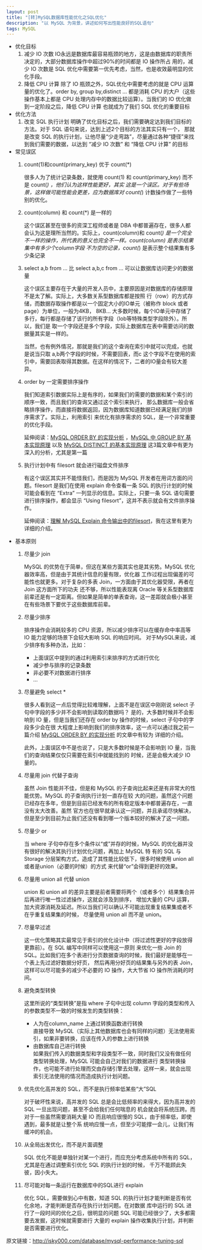 ```yaml
---
layout: post
title: "[转]MySQL数据库性能优化之SQL优化"
description: "以 MySQL 为背景，讲述如何写出性能良好的SQL语句"
tags: MySQL
---
```


*	优化目标
	1.	减少 IO 次数
		IO永远是数据库最容易瓶颈的地方，这是由数据库的职责所决定的，大部分数据库操作中超过90%的时间都是 IO 操作所占
		用的，减少 IO 次数是 SQL 优化中需要第一优先考虑，当然，也是收效最明显的优化手段。
	2.	降低 CPU 计算
		除了 IO 瓶颈之外，SQL优化中需要考虑的就是 CPU 运算量的优化了。order by, group by,distinct … 都是消耗 CPU
		的大户（这些操作基本上都是 CPU 处理内存中的数据比较运算）。当我们的 IO 优化做到一定阶段之后，降低 CPU 计算
		也就成为了我们 SQL 优化的重要目标
*	优化方法
	1.	改变 SQL 执行计划
		明确了优化目标之后，我们需要确定达到我们目标的方法。对于 SQL 语句来说，达到上述2个目标的方法其实只有一个，
		那就是改变 SQL 的执行计划，让他尽量“少走弯路”，尽量通过各种“捷径”来找到我们需要的数据，以达到 “减少 IO 次数” 
		和 “降低 CPU 计算” 的目标
*	常见误区
	1.	count(1)和count(primary_key) 优于 count(*)
	
		很多人为了统计记录条数，就使用 count(1) 和 count(primary_key) 而不是 count(*) ，他们认为这样性能更好，其实
		这是一个误区。对于有些场景，这样做可能性能会更差，应为数据库对 count(*) 计数操作做了一些特别的优化。
	2.	count(column) 和 count(*) 是一样的
	
		这个误区甚至在很多的资深工程师或者是 DBA 中都普遍存在，很多人都会认为这是理所当然的。实际上，count(column)和
		count(*) 是一个完全不一样的操作，所代表的意义也完全不一样。count(column) 是表示结果集中有多少个column字段
		不为空的记录，count(*) 是表示整个结果集有多少条记录
	3.	select a,b from … 比 select a,b,c from … 可以让数据库访问更少的数据量
	
		这个误区主要存在于大量的开发人员中，主要原因是对数据库的存储原理不是太了解。实际上，大多数关系型数据库都是按照
		行（row）的方式存储，而数据存取操作都是以一个固定大小的IO单元（被称作 block 或者 page）为单位，一般为4KB，
		8KB… 大多数时候，每个IO单元中存储了多行，每行都是存储了该行的所有字段（lob等特殊类型字段除外）。所以，我们是
		取一个字段还是多个字段，实际上数据库在表中需要访问的数据量其实是一样的。
		
		当然，也有例外情况，那就是我们的这个查询在索引中就可以完成，也就是说当只取 a,b两个字段的时候，不需要回表，而c
		这个字段不在使用的索引中，需要回表取得其数据。在这样的情况下，二者的IO量会有较大差异。
	4.	order by 一定需要排序操作
	
		我们知道索引数据实际上是有序的，如果我们的需要的数据和某个索引的顺序一致，而且我们的查询又通过这个索引来执行，
		那么数据库一般会省略排序操作，而直接将数据返回，因为数据库知道数据已经满足我们的排序需求了。实际上，利用索引
		来优化有排序需求的 SQL，是一个非常重要的优化手段。
		
		延伸阅读：[MySQL ORDER BY 的实现分析][1] ，[MySQL 中 GROUP BY 基本实现原理][2] 以及 [MySQL DISTINCT 的基本实现原理][3]
		这3篇文章中有更为深入的分析，尤其是第一篇
	5.	执行计划中有 filesort 就会进行磁盘文件排序
	
		有这个误区其实并不能怪我们，而是因为 MySQL 开发者在用词方面的问题。filesort 是我们在使用 explain 命令查看一条
		SQL 的执行计划的时候可能会看到在 “Extra” 一列显示的信息。实际上，只要一条 SQL 语句需要进行排序操作，都会显示
		“Using filesort”，这并不表示就会有文件排序操作。
		
		延伸阅读：[理解 MySQL Explain 命令输出中的filesort][4]，我在这里有更为详细的介绍。
*	基本原则
	1.	尽量少 join
	
		MySQL 的优势在于简单，但这在某些方面其实也是其劣势。MySQL 优化器效率高，但是由于其统计信息的量有限，优化器
		工作过程出现偏差的可能性也就更多。对于复杂的多表 Join，一方面由于其优化器受限，再者在 Join 这方面所下的功夫
		还不够，所以性能表现离 Oracle 等关系型数据库前辈还是有一定距离。但如果是简单的单表查询，这一差距就会极小甚至
		在有些场景下要优于这些数据库前辈。
	2.	尽量少排序
	
		排序操作会消耗较多的 CPU 资源，所以减少排序可以在缓存命中率高等 IO 能力足够的场景下会较大影响 SQL 的响应时间。
		对于MySQL来说，减少排序有多种办法，比如：
		
		*	上面误区中提到的通过利用索引来排序的方式进行优化
		*	减少参与排序的记录条数
		*	非必要不对数据进行排序
		*	…		
	3.	尽量避免 select *
	
		很多人看到这一点后觉得比较难理解，上面不是在误区中刚刚说 select 子句中字段的多少并不会影响到读取的数据吗？
		是的，大多数时候并不会影响到 IO 量，但是当我们还存在 order by 操作的时候，select 子句中的字段多少会在很
		大程度上影响到我们的排序效率，这一点可以通过我之前一篇介绍 [MySQL ORDER BY 的实现分析][1] 的文章中有较为
		详细的介绍。
		
		此外，上面误区中不是也说了，只是大多数时候是不会影响到 IO 量，当我们的查询结果仅仅只需要在索引中就能找到的
		时候，还是会极大减少 IO 量的。
	4.	尽量用 join 代替子查询
	
		虽然 Join 性能并不佳，但是和 MySQL 的子查询比起来还是有非常大的性能优势。MySQL 的子查询执行计划一直存在较
		大的问题，虽然这个问题已经存在多年，但是到目前已经发布的所有稳定版本中都普遍存在，一直没有太大改善。虽然
		官方也在很早就承认这一问题，并且承诺尽快解决，但是至少到目前为止我们还没有看到哪一个版本较好的解决了这一问题。
	5.	尽量少 or
	
		当 where 子句中存在多个条件以“或”并存的时候，MySQL 的优化器并没有很好的解决其执行计划优化问题，再加上 MySQL 特
		有的 SQL 与 Storage 分层架构方式，造成了其性能比较低下，很多时候使用 union all 或者是union（必要的时候）的方式
		来代替“or”会得到更好的效果。
	6.	尽量用 union all 代替 union
	
		union 和 union all 的差异主要是前者需要将两个（或者多个）结果集合并后再进行唯一性过滤操作，这就会涉及到排序，
		增加大量的 CPU 运算，加大资源消耗及延迟。所以当我们可以确认不可能出现重复结果集或者不在乎重复结果集的时候，
		尽量使用 union all 而不是 union。
	7.	尽量早过滤
	
		这一优化策略其实最常见于索引的优化设计中（将过滤性更好的字段放得更靠前）。在 SQL 编写中同样可以使用这一原则
		来优化一些 Join 的 SQL。比如我们在多个表进行分页数据查询的时候，我们最好是能够在一个表上先过滤好数据分好页，
		然后再用分好页的结果集与另外的表 Join，这样可以尽可能多的减少不必要的 IO 操作，大大节省 IO 操作所消耗的时间。
	8.	避免类型转换
	
		这里所说的“类型转换”是指 where 子句中出现 column 字段的类型和传入的参数类型不一致的时候发生的类型转换：
		
		*	人为在column_name 上通过转换函数进行转换      
			直接导致 MySQL（实际上其他数据库也会有同样的问题）无法使用索引，如果非要转换，应该在传入的参数上进行转换
		*	由数据库自己进行转换     
			如果我们传入的数据类型和字段类型不一致，同时我们又没有做任何类型转换处理，MySQL 可能会自己对我们的数据进行
			类型转换操作，也可能不进行处理而交由存储引擎去处理，这样一来，就会出现索引无法使用的情况而造成执行计划问题。
	9.	优先优化高并发的 SQL，而不是执行频率低某些“大”SQL
	
		对于破坏性来说，高并发的 SQL 总是会比低频率的来得大，因为高并发的 SQL 一旦出现问题，甚至不会给我们任何喘息的
		机会就会将系统压跨。而对于一些虽然需要消耗大量 IO 而且响应很慢的 SQL，由于频率低，即使遇到，最多就是让整个系
		统响应慢一点，但至少可能撑一会儿，让我们有缓冲的机会。
	10.	从全局出发优化，而不是片面调整
	
		SQL 优化不能是单独针对某一个进行，而应充分考虑系统中所有的 SQL，尤其是在通过调整索引优化 SQL 的执行计划的时候，
		千万不能顾此失彼，因小失大。
	11.	尽可能对每一条运行在数据库中的SQL进行 explain
	
		优化 SQL，需要做到心中有数，知道 SQL 的执行计划才能判断是否有优化余地，才能判断是否存在执行计划问题。在对数据
		库中运行的 SQL 进行了一段时间的优化之后，很明显的问题 SQL 可能已经很少了，大多都需要去发掘，这时候就需要进行
		大量的 explain 操作收集执行计划，并判断是否需要进行优化。

原文链接：<http://isky000.com/database/mysql-performance-tuning-sql>

[1]: http://isky000.com/database/mysql_order_by_implement
[2]: http://isky000.com/database/mysql_group_by_implement
[3]: http://isky000.com/database/mysql_distinct_implement
[4]: http://isky000.com/database/do-you-really-understand-filesort
